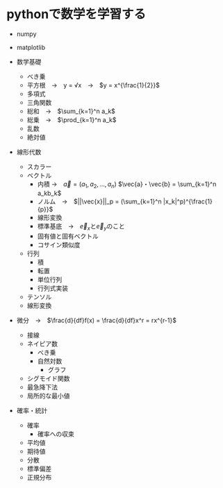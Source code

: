 # pythonで数学を学習する

- numpy
- matplotlib

- 数学基礎
    - べき乗
    - 平方根　→　y = √x　→　$y = x^{\frac{1}{2}}$
    - 多項式
    - 三角関数
    - 総和　→　$\sum_{k=1}^n a_k$
    - 総乗　→　$\prod_{k=1}^n a_k$
    - 乱数
    - 絶対値
- 線形代数
    - スカラー
    - ベクトル
        - 内積 →　$\vec{a} = (a_1, a_2, ... , a_n)$ $\vec{a}・\vec{b} = \sum_{k=1}^n a_kb_k$
        - ノルム　→　$||\vec{x}||_p = (\sum_{k=1}^n |x_k|^p)^{\frac{1}{p}}$
        - 線形変換
        - 標準基底　→　$\vec{e}_x$と$\vec{e}_y$のこと
        - 固有値と固有ベクトル
        - コサイン類似度
    - 行列
        - 積
        - 転置
        - 単位行列
        - 行列式実装
    - テンソル
    - 線形変換
- 微分　→　$\frac{d}{df}f(x) = \frac{d}{df}x^r = rx^{r-1}$
    - 接線
    - ネイピア数
        - べき乗
        - 自然対数
            - グラフ
    - シグモイド関数
    - 最急降下法
    - 局所的な最小値
- 確率・統計
    - 確率
        - 確率への収束
    - 平均値
    - 期待値
    - 分散
    - 標準偏差
    - 正規分布